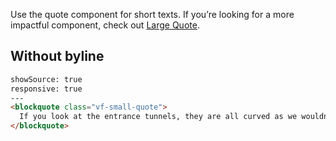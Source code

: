Use the quote component for short texts. If you’re looking for a more impactful component, check out [Large Quote](/css/large-quote).

## Without byline

```html
showSource: true
responsive: true
---
<blockquote class="vf-small-quote">
  If you look at the entrance tunnels, they are all curved as we wouldn't want anyone to be able to shoot directly into the machine hall," Wikström explains as we move through the gigantic tunnel the mountain. "Inside, we have 600 caves of various sizes blasted.
</blockquote>
```
